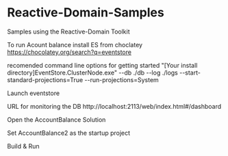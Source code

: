 # Reactive-Domain-Samples
Samples using the Reactive-Domain Toolkit

To run Acount balance install ES from choclatey
https://chocolatey.org/search?q=eventstore

recomended command line options for getting started
"[Your install directory]EventStore.ClusterNode.exe" --db ./db --log ./logs --start-standard-projections=True --run-projections=System

Launch eventstore

URL for monitoring the DB
http://localhost:2113/web/index.html#/dashboard

Open the AccountBalance Solution

Set AccountBalance2 as the startup project

Build  & Run